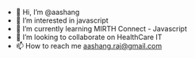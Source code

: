 - 👋 Hi, I’m @aashang
- 👀 I’m interested in javascript
- 🌱 I’m currently learning MIRTH Connect - Javascript
- 💞️ I’m looking to collaborate on HealthCare IT
- 📫 How to reach me aashang.raj@gmail.com

<!---
aashang/aashang is a ✨ special ✨ repository because its `README.md` (this file) appears on your GitHub profile.
You can click the Preview link to take a look at your changes.
--->
